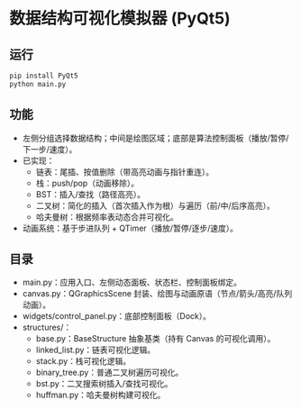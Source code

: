 # 数据结构可视化模拟器 (PyQt5)

## 运行
```bash
pip install PyQt5
python main.py
```

## 功能
- 左侧分组选择数据结构；中间是绘图区域；底部是算法控制面板（播放/暂停/下一步/速度）。
- 已实现：
  - 链表：尾插、按值删除（带高亮动画与指针重连）。
  - 栈：push/pop（动画移除）。
  - BST：插入/查找（路径高亮）。
  - 二叉树：简化的插入（首次插入作为根）与遍历（前/中/后序高亮）。
  - 哈夫曼树：根据频率表动态合并可视化。
- 动画系统：基于步进队列 + QTimer（播放/暂停/逐步/速度）。

## 目录
- main.py：应用入口、左侧动态面板、状态栏、控制面板绑定。
- canvas.py：QGraphicsScene 封装、绘图与动画原语（节点/箭头/高亮/队列动画）。
- widgets/control_panel.py：底部控制面板（Dock）。
- structures/：
  - base.py：BaseStructure 抽象基类（持有 Canvas 的可视化调用）。
  - linked_list.py：链表可视化逻辑。
  - stack.py：栈可视化逻辑。
  - binary_tree.py：普通二叉树遍历可视化。
  - bst.py：二叉搜索树插入/查找可视化。
  - huffman.py：哈夫曼树构建可视化。
